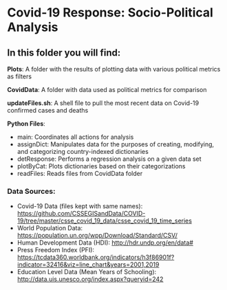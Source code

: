 # Covid-19 Response: Socio-Political Analysis

## In this folder you will find:
**Plots**: A folder with the results of plotting data with various political metrics as filters

**CovidData**: A folder with data used as political metrics for comparison

**updateFiles.sh**: A shell file to pull the most recent data on Covid-19 confirmed cases and deaths

**Python Files**:
- main: Coordinates all actions for analysis
- assignDict: Manipulates data for the purposes of creating, modifying, and categorizing country-indexed dictionaries
- detResponse: Performs a regression analysis on a given data set
- plotByCat: Plots dictionaries based on their categorizations
- readFiles: Reads files from CovidData folder

### Data Sources:
- Covid-19 Data (files kept with same names): https://github.com/CSSEGISandData/COVID-19/tree/master/csse_covid_19_data/csse_covid_19_time_series
- World Population Data: https://population.un.org/wpp/Download/Standard/CSV/
- Human Development Data (HDI): http://hdr.undp.org/en/data#
- Press Freedom Index (PFI): https://tcdata360.worldbank.org/indicators/h3f86901f?indicator=32416&viz=line_chart&years=2001,2019
- Education Level Data (Mean Years of Schooling): http://data.uis.unesco.org/index.aspx?queryid=242
